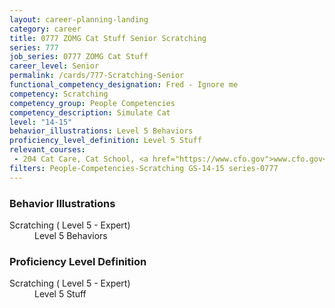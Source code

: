 ```yaml
---
layout: career-planning-landing
category: career
title: 0777 ZOMG Cat Stuff Senior Scratching
series: 777
job_series: 0777 ZOMG Cat Stuff
career_level: Senior
permalink: /cards/777-Scratching-Senior
functional_competency_designation: Fred - Ignore me
competency: Scratching
competency_group: People Competencies
competency_description: Simulate Cat
level: "14-15"
behavior_illustrations: Level 5 Behaviors
proficiency_level_definition: Level 5 Stuff
relevant_courses: 
 - 204 Cat Care, Cat School, <a href="https://www.cfo.gov">www.cfo.gov</a>
filters: People-Competencies-Scratching GS-14-15 series-0777
---
```


<div class="desktop:grid-col-6 margin-y-205">
  <div class="border-top-05 bg-white padding-2 shadow-5 height-full members-hover border-1px border-gray-30 border-top-orange radius-lg">
    <h3>Behavior Illustrations</h3>
    <dl class="text-base"><dt>Scratching ( Level 5 - Expert)</dt><dd>Level 5 Behaviors</dd></dl>
  </div>
</div>
<div class="desktop:grid-col-6 margin-y-205">
  <div class="border-top-05 bg-white padding-2 shadow-5 height-full members-hover border-1px border-gray-30 border-top-orange radius-lg">
    <h3>Proficiency Level Definition</h3>
    <dl class="text-base"><dt>Scratching ( Level 5 - Expert)</dt><dd>Level 5 Stuff</dd></dl>
  </div>
</div>